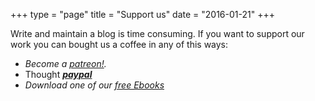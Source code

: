 +++
type = "page"
title = "Support us"
date = "2016-01-21"
+++

Write and maintain a blog is time consuming. If you want to support our work you can bought us a coffee in any of this ways:

<ul>
    <li><em>Become a  <a onclick="ga('send', 'event', 'patreon', 'insidepost');" href="http://patreon.com/elbauldelprogramador">patreon!</a>.</em></li>
	<li>Thought <i class="fa fa-fw fa-paypal"></i> <a style="text-decoration: underline" onClick="ga('send', 'event', 'paypal', 'apoyanos');" href="https://www.paypal.me/elbaul"><strong><em>paypal</em></strong></a></li>
    <li><em>Download one of our <a onclick="ga('send', 'event', 'revresponse', 'insidepost');" href="/en/manuales-gratuitos/">free Ebooks</a></em></li>
</ul>
